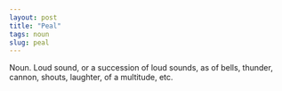 ```yaml
---
layout: post
title: "Peal"
tags: noun
slug: peal
---
```

Noun. Loud sound, or a succession of loud sounds, as of bells, thunder, cannon, shouts, laughter, of a multitude, etc.
